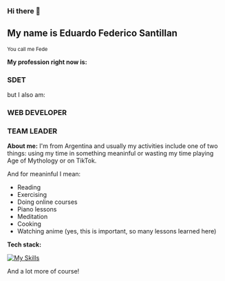 ### Hi there 👋

## My name is Eduardo Federico Santillan
<sub>You call me Fede</sub>

**My profession right now is:**
### SDET

but I also am:
### WEB DEVELOPER
### TEAM LEADER

**About me:**
I'm from Argentina and usually my activities include one of two things: using my time in something meaninful or wasting my time playing Age of Mythology or on TikTok.

And for meaninful I mean:
- Reading
- Exercising
- Doing online courses
- Piano lessons
- Meditation
- Cooking
- Watching anime (yes, this is important, so many lessons learned here)

**Tech stack:**

[![My Skills](https://skillicons.dev/icons?i=laravel,mysql,selenium,java,linux,git,docker)](https://skillicons.dev)

And a lot more of course!

